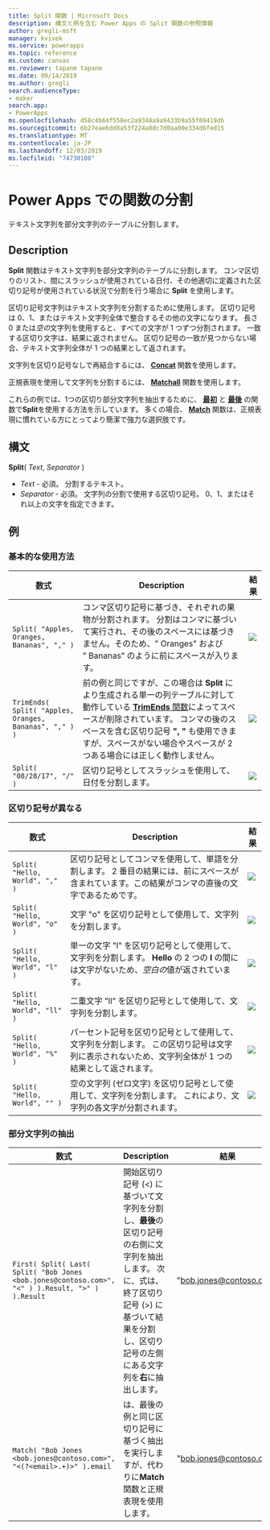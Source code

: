 ```yaml
---
title: Split 関数 | Microsoft Docs
description: 構文と例を含む Power Apps の Split 関数の参照情報
author: gregli-msft
manager: kvivek
ms.service: powerapps
ms.topic: reference
ms.custom: canvas
ms.reviewer: tapanm tapanm
ms.date: 09/14/2019
ms.author: gregli
search.audienceType:
- maker
search.app:
- PowerApps
ms.openlocfilehash: d58c4b64f558ec2a9348a9a9433b9a55f69419db
ms.sourcegitcommit: 6b27eae6dd8a53f224a8dc7d0aa00e334d6fed15
ms.translationtype: MT
ms.contentlocale: ja-JP
ms.lasthandoff: 12/03/2019
ms.locfileid: "74730108"
---
```

# <a name="split-function-in-power-apps"></a>Power Apps での関数の分割
テキスト文字列を部分文字列のテーブルに分割します。

## <a name="description"></a>Description
**Split** 関数はテキスト文字列を部分文字列のテーブルに分割します。  コンマ区切りのリスト、間にスラッシュが使用されている日付、その他適切に定義された区切り記号が使用されている状況で分割を行う場合に **Split** を使用します。  

区切り記号文字列はテキスト文字列を分割するために使用します。  区切り記号は 0、1、またはテキスト文字列全体で整合するその他の文字になります。  長さ 0 または*空の*文字列を使用すると、すべての文字が 1 つずつ分割されます。  一致する区切り文字は、結果に返されません。  区切り記号の一致が見つからない場合、テキスト文字列全体が 1 つの結果として返されます。

文字列を区切り記号なしで再結合するには、 **[Concat](function-concatenate.md)** 関数を使用します。 
 
正規表現を使用して文字列を分割するには、 **[Matchall](function-ismatch.md)** 関数を使用します。

これらの例では、1つの区切り部分文字列を抽出するために、 **[最初](function-first-last.md)** と **[最後](function-first-last.md)** の関数で**Split**を使用する方法を示しています。  多くの場合、 **[Match](function-ismatch.md)** 関数は、正規表現に慣れている方にとってより簡潔で強力な選択肢です。

## <a name="syntax"></a>構文
**Split**( *Text*, *Separator* )

* *Text* - 必須。  分割するテキスト。
* *Separator* - 必須。  文字列の分割で使用する区切り記号。  0、1、またはそれ以上の文字を指定できます。

## <a name="examples"></a>例

### <a name="basic-usage"></a>基本的な使用方法

| 数式 | Description | 結果 |
| --- | --- | --- |
| `Split( "Apples, Oranges, Bananas", "," )` |コンマ区切り記号に基づき、それぞれの果物が分割されます。  分割はコンマに基づいて実行され、その後のスペースには基づきません。そのため、"&nbsp;Oranges" および "&nbsp;Bananas" のように前にスペースが入ります。 |<style> img { max-width: none; } </style> ![](media/function-split/fruit1.png) |
| `TrimEnds( Split( "Apples, Oranges, Bananas", "," ) )` |前の例と同じですが、この場合は **Split** により生成される単一の列テーブルに対して動作している [**TrimEnds** 関数](function-trim.md)によってスペースが削除されています。 コンマの後のスペースを含む区切り記号 **",&nbsp;"** も使用できますが、スペースがない場合やスペースが 2 つある場合には正しく動作しません。 |<style> img { max-width: none; } </style> ![](media/function-split/fruit2.png) |
| `Split( "08/28/17", "/" )` |区切り記号としてスラッシュを使用して、日付を分割します。 |<style> img { max-width: none; } </style> ![](media/function-split/date.png) |

### <a name="different-delimiters"></a>区切り記号が異なる

| 数式 | Description | 結果 |
| --- | --- | --- |
| `Split( "Hello, World", "," )` |区切り記号としてコンマを使用して、単語を分割します。  2 番目の結果には、前にスペースが含まれています。この結果がコンマの直後の文字であるためです。 |<style> img { max-width: none; } </style> ![](media/function-split/comma.png) |
| `Split( "Hello, World", "o" )` |文字 "o" を区切り記号として使用して、文字列を分割します。 |<style> img { max-width: none; } </style> ![](media/function-split/o.png) |
| `Split( "Hello, World", "l" )` |単一の文字 "l" を区切り記号として使用して、文字列を分割します。 **Hello** の 2 つの **l** の間には文字がないため、*空白の*値が返されています。 |<style> img { max-width: none; } </style> ![](media/function-split/l.png) |
| `Split( "Hello, World", "ll" )` |二重文字 "ll" を区切り記号として使用して、文字列を分割します。 |<style> img { max-width: none; } </style> ![](media/function-split/ll.png) |
| `Split( "Hello, World", "%" )` |パーセント記号を区切り記号として使用して、文字列を分割します。 この区切り記号は文字列に表示されないため、文字列全体が 1 つの結果として返されます。 |<style> img { max-width: none; } </style> ![](media/function-split/percent.png) |
| `Split( "Hello, World", "" )` |空の文字列 (ゼロ文字) を区切り記号として使用して、文字列を分割します。 これにより、文字列の各文字が分割されます。 |<style> img { max-width: none; } </style> ![](media/function-split/none.png) |

### <a name="substring-extraction"></a>部分文字列の抽出

| 数式 | Description | 結果 |
| --- | --- | --- |
| `First( Split( Last( Split( "Bob Jones <bob.jones@contoso.com>", "<" ) ).Result, ">" ) ).Result` | 開始区切り記号 (<) に基づいて文字列を分割し、**最後**の区切り記号の右側に文字列を抽出します。  次に、式は、終了区切り記号 (>) に基づいて結果を分割し、区切り記号の左側にある文字列を**右**に抽出します。 | "bob.jones@contoso.com" |
| `Match( "Bob Jones <bob.jones@contoso.com>", "<(?<email>.+)>" ).email` | は、最後の例と同じ区切り記号に基づく抽出を実行しますが、代わりに**Match**関数と正規表現を使用します。 | "bob.jones@contoso.com" |

